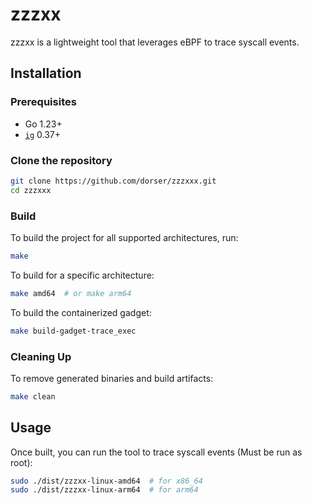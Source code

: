 # zzzxx

zzzxx is a lightweight tool that leverages eBPF to trace syscall events.

## Installation

### Prerequisites
- Go 1.23+
- [`ig`](https://www.inspektor-gadget.io/docs/latest/reference/install-linux) 0.37+

### Clone the repository
```sh
git clone https://github.com/dorser/zzzxxx.git
cd zzzxxx
```

### Build
To build the project for all supported architectures, run:
```sh
make
```
To build for a specific architecture:
```sh
make amd64  # or make arm64
```

To build the containerized gadget:
```sh
make build-gadget-trace_exec
```

### Cleaning Up
To remove generated binaries and build artifacts:
```sh
make clean
```

## Usage
Once built, you can run the tool to trace syscall events (Must be run as root):
```sh
sudo ./dist/zzzxx-linux-amd64  # for x86_64
sudo ./dist/zzzxx-linux-arm64  # for arm64
```

